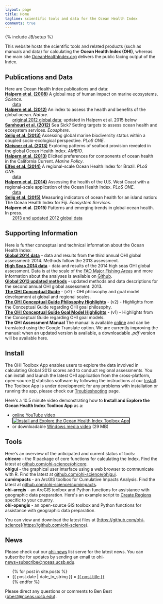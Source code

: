 ```yaml
---
layout: page
title: Home
tagline: scientific tools and data for the Ocean Health Index
comments: true
---
```

{% include JB/setup %}

This website hosts the scientific tools and related products (such as manuals and data) for calculating the **Ocean Health Index (OHI)**, whereas the main site [OceanHealthIndex.org](http://oceanhealthindex.org) delivers the public facing output of the Index.


## Publications and Data
Here are Ocean Health Index publications and data:  
**[Halpern et al. (2008)](http://www.sciencemag.org/content/319/5865/948.abstract)** A global map of human impact on marine ecosystems. *Science*.  
&nbsp;&nbsp;&nbsp;&nbsp;&nbsp;&nbsp;[data](https://www.nceas.ucsb.edu/globalmarine/impacts)  
**[Halpern et al. (2012)](http://www.nature.com/nature/journal/v488/n7413/full/nature11397.html)** An index to assess the health and benefits of the global ocean. *Nature*.  
&nbsp;&nbsp;&nbsp;&nbsp;&nbsp;&nbsp;[original 2012 global data](ftp://ohi.nceas.ucsb.edu/pub/data/2012/layers.html); updated in Halpern et al. 2015 below  
**[Samhouri et al. (2012)](http://www.esajournals.org/doi/abs/10.1890/ES11-00366.1)** Sea Sick? Setting targets to assess ocean health and ecosystem services. *Ecosphere*.  
**[Selig et al. (2013)](http://www.plosone.org/article/info%3Adoi%2F10.1371%2Fjournal.pone.0060284)** Assessing global marine biodiversity status within a coupled socio-ecological perspective. *PLoS ONE*.  
**[Kleisner et al. (2013)](http://link.springer.com/article/10.1007/s13280-013-0447-x)** Exploring patterns of seafood provision revealed in the global Ocean Health Index. *AMBIO*.  
**[Halpern et al. (2013)](http://www.sciencedirect.com/science/article/pii/S0308597X13000286)** Elicited preferences for components of ocean health in the California Current. *Marine Policy*.  
**[Elfes et al. (2014)](http://www.plosone.org/article/info%3Adoi%2F10.1371%2Fjournal.pone.0092589)** A regional-scale Ocean Health Index for Brazil. *PLoS ONE*.  
&nbsp;&nbsp;&nbsp;&nbsp;&nbsp;&nbsp;[data](http://ohi.nceas.ucsb.edu/data/br-2012/)  
**[Halpern et al. (2014)](http://www.plosone.org/article/info%3Adoi%2F10.1371%2Fjournal.pone.0098995)** Assessing the health of the U.S. West Coast with a regional-scale application of the Ocean Health Index. *PLoS ONE*.  
&nbsp;&nbsp;&nbsp;&nbsp;&nbsp;&nbsp;[data](https://github.com/OHI-Science/ohi-uswest/blob/master/USwest_PLOS.zip?raw=true)  
**[Selig et al. (2015)](http://www.sciencedirect.com/science/article/pii/S2212041614001363)** Measuring indicators of ocean health for an island nation: The Ocean Health Index for Fiji. *Ecosystem Services*.  
**Halpern et al. (2015)** Patterns and emerging trends in global ocean health. In press.  
&nbsp;&nbsp;&nbsp;&nbsp;&nbsp;&nbsp;[2013 and updated 2012 global data](https://github.com/OHI-Science/ohi-global/blob/master/eez2013/OHI2013_PLOS.zip?raw=true)  


## Supporting Information
Here is further conceptual and technical information about the Ocean Health Index:  
**[Global 2014 data](https://github.com/OHI-Science/ohi-global/blob/dev/global2014/OHI%202014_website.zip?raw=true)** - data and results from the third annual OHI global assessment: 2014. Methods follow the 2013 assessment.  
**[High Seas 2014 data](https://github.com/OHI-Science/ohi-global/blob/dev/global2014/OHI_2014_%20HighSeas_website.zip?raw=true)** - data and results of the 2014 high seas OHI global assessment. Data is at the scale of the [FAO Major Fishing Areas](http://www.fao.org/fishery/area/search/en) and more information about the analyses is available on [Github](https://github.com/OHI-Science/ohi-global/tree/master/highseas2014).   
**[Global 2013 updated methods](http://www.nceas.ucsb.edu/~jstewart/Halpern_etal_SuppInfo_Global2013.pdf)** - updated methods and data descriptions for the second annual OHI global assessment: 2013.  
**[The OHI Conceptual Guide](http://www.nceas.ucsb.edu/~jstewart/OHIGuide_v2.pdf)** - (v2) - OHI philosophy and goal model development at global and regional scales.  
**[The OHI Conceptual Guide Philosophy Highlights](http://www.nceas.ucsb.edu/~jstewart/OHIGuide_PhilosophyHighlights_v2.pdf)** - (v2) - Highlights from the Conceptual Guide regarding OHI goal philosophy.  
**[The OHI Conceptual Guide Goal Model Highlights](http://www.nceas.ucsb.edu/~jstewart/OHIGuide_ModelHighlights_v1.pdf)** - (v1) - Highlights from the Conceptual Guide regarding OHI goal models.  
**The OHI Assessment Manual** The manual is available [online](http://ohi-science.org/manual/index.html) and can be translated using the Google Translate option. We are currently improving the manual: when an updated version is available, a downloadable *.pdf* version will be available here.  

## Install
The OHI Toolbox App enables users to explore the data involved in calculating Global 2013 scores and to conduct regional assessments. You can install and launch the latest OHI application from the cross-platform, open-source [R](http://www.r-project.org) statistics software by following the instructions at our [Install](/pages/install.html). The Toolbox App is under development; for any problems with installation or running the app, please check our [Troubleshooting](/pages/troubleshoot.html) page.

Here's a 10.5 minute video demonstrating how to **Install and Explore the Ocean Health Index Toolbox App** as a:
<ul><li>online <a href="http://www.youtube.com/watch?feature=player_embedded&amp;v=v8Dtke2y2uE" target="_blank">YouTube video<br><img src="http://img.youtube.com/vi/v8Dtke2y2uE/mqdefault.jpg" alt="Install and Explore the Ocean Health Index Toolbox App" border="2"/></a></li><li>or downloadable <a href="http://ohi.nceas.ucsb.edu/video/ohi_app_install_explore.wmv">Windows media video</a> (29 MB)</li></ul>


## Tools
Here's an overview of the anticipated and current status of tools:  
**ohicore** - the R package of core functions for calculating the Index. Find the latest at [github.com/ohi-science/ohicore](http://github.com/ohi-science/ohicore).  
**ohigui** - the graphical user interface using a web browser to communicate with R. Find the latest at [github.com/ohi-science/ohigui](http://github.com/ohi-science/ohigui).  
**cumimpacts** - an ArcGIS toolbox for Cumulative Impacts Analysis. Find the latest at [github.com/ohi-science/cumimpacts](https://github.com/OHI-Science/cumimpacts).  
**ohi-arcgis** - an ArcGIS toolbox and Python functions for assistance with geographic data preparation. Here's an example script to [Create Regions](/pages/create_regions.html) specific to your country.  
**ohi-opengis** - an open-source GIS toolbox and Python functions for assistance with geographic data preparation.

You can view and download the latest files at [https://github.com/ohi-science](https://github.com/ohi-science).

## News
Please check out our [ohi-news](http://groups.google.com/a/nceas.ucsb.edu/group/ohi-news) list serve for the latest news. You can subscribe for updates by sending an email to [ohi-news+subscribe@nceas.ucsb.edu](mailto:ohi-news+subscribe@nceas.ucsb.edu).

<ul class="posts">
  {% for post in site.posts %}
    <li><span>{{ post.date | date_to_string }}</span> &raquo; <a href="{{ BASE_PATH }}{{ post.url }}">{{ post.title }}</a></li>
  {% endfor %}
</ul>

Please direct any questions or comments to Ben Best ([bbest@nceas.ucsb.edu](mailto:bbest@nceas.ucsb.edu)).
